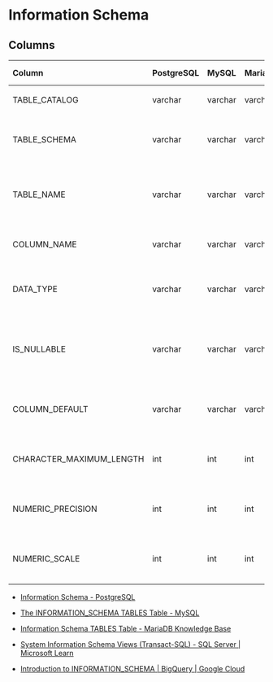 # Information Schema

## Columns

<table style="width:100%;">
<colgroup>
<col style="width: 16%" />
<col style="width: 16%" />
<col style="width: 16%" />
<col style="width: 16%" />
<col style="width: 16%" />
<col style="width: 16%" />
</colgroup>
<thead>
<tr>
<th style="text-align: left;">Column</th>
<th style="text-align: left;">PostgreSQL</th>
<th style="text-align: left;">MySQL</th>
<th style="text-align: left;">MariaDB</th>
<th style="text-align: left;">SQL Server</th>
<th style="text-align: left;">Description</th>
</tr>
</thead>
<tbody>
<tr>
<td style="text-align: left;"><p>TABLE_CATALOG</p></td>
<td style="text-align: left;"><p>varchar</p></td>
<td style="text-align: left;"><p>varchar</p></td>
<td style="text-align: left;"><p>varchar</p></td>
<td style="text-align: left;"><p>varchar</p></td>
<td style="text-align: left;"><p>Always def</p></td>
</tr>
<tr>
<td style="text-align: left;"><p>TABLE_SCHEMA</p></td>
<td style="text-align: left;"><p>varchar</p></td>
<td style="text-align: left;"><p>varchar</p></td>
<td style="text-align: left;"><p>varchar</p></td>
<td style="text-align: left;"><p>varchar</p></td>
<td style="text-align: left;"><p>Name of the schema (database)</p></td>
</tr>
<tr>
<td style="text-align: left;"><p>TABLE_NAME</p></td>
<td style="text-align: left;"><p>varchar</p></td>
<td style="text-align: left;"><p>varchar</p></td>
<td style="text-align: left;"><p>varchar</p></td>
<td style="text-align: left;"><p>varchar</p></td>
<td style="text-align: left;"><p>Name of the table containing the column</p></td>
</tr>
<tr>
<td style="text-align: left;"><p>COLUMN_NAME</p></td>
<td style="text-align: left;"><p>varchar</p></td>
<td style="text-align: left;"><p>varchar</p></td>
<td style="text-align: left;"><p>varchar</p></td>
<td style="text-align: left;"><p>varchar</p></td>
<td style="text-align: left;"><p>Name of the column</p></td>
</tr>
<tr>
<td style="text-align: left;"><p>DATA_TYPE</p></td>
<td style="text-align: left;"><p>varchar</p></td>
<td style="text-align: left;"><p>varchar</p></td>
<td style="text-align: left;"><p>varchar</p></td>
<td style="text-align: left;"><p>varchar</p></td>
<td style="text-align: left;"><p>Data type of the column</p></td>
</tr>
<tr>
<td style="text-align: left;"><p>IS_NULLABLE</p></td>
<td style="text-align: left;"><p>varchar</p></td>
<td style="text-align: left;"><p>varchar</p></td>
<td style="text-align: left;"><p>varchar</p></td>
<td style="text-align: left;"><p>varchar</p></td>
<td style="text-align: left;"><p>Indicates if the column can contain NULL values</p></td>
</tr>
<tr>
<td style="text-align: left;"><p>COLUMN_DEFAULT</p></td>
<td style="text-align: left;"><p>varchar</p></td>
<td style="text-align: left;"><p>varchar</p></td>
<td style="text-align: left;"><p>varchar</p></td>
<td style="text-align: left;"><p>varchar</p></td>
<td style="text-align: left;"><p>Default value of the column</p></td>
</tr>
<tr>
<td style="text-align: left;"><p>CHARACTER_MAXIMUM_LENGTH</p></td>
<td style="text-align: left;"><p>int</p></td>
<td style="text-align: left;"><p>int</p></td>
<td style="text-align: left;"><p>int</p></td>
<td style="text-align: left;"><p>int</p></td>
<td style="text-align: left;"><p>Maximum length of the column</p></td>
</tr>
<tr>
<td style="text-align: left;"><p>NUMERIC_PRECISION</p></td>
<td style="text-align: left;"><p>int</p></td>
<td style="text-align: left;"><p>int</p></td>
<td style="text-align: left;"><p>int</p></td>
<td style="text-align: left;"><p>int</p></td>
<td style="text-align: left;"><p>Precision of numeric columns</p></td>
</tr>
<tr>
<td style="text-align: left;"><p>NUMERIC_SCALE</p></td>
<td style="text-align: left;"><p>int</p></td>
<td style="text-align: left;"><p>int</p></td>
<td style="text-align: left;"><p>int</p></td>
<td style="text-align: left;"><p>int</p></td>
<td style="text-align: left;"><p>Scale of numeric columns</p></td>
</tr>
</tbody>
</table>

- [Information Schema - PostgreSQL](https://www.postgresql.org/docs/current/information-schema.html)

- [The INFORMATION\_SCHEMA TABLES Table - MySQL](https://dev.mysql.com/doc/refman/8.0/en/information-schema.html)

- [Information Schema TABLES Table - MariaDB Knowledge Base](https://mariadb.com/kb/en/information-schema-tables-table/)

- [System Information Schema Views (Transact-SQL) - SQL Server | Microsoft Learn](https://learn.microsoft.com/en-us/sql/relational-databases/system-information-schema-views/system-information-schema-views-transact-sql?view=sql-server-ver16)

- [Introduction to INFORMATION\_SCHEMA | BigQuery | Google Cloud](https://cloud.google.com/bigquery/docs/information-schema-intro)
